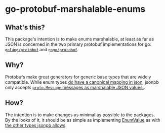 # go-protobuf-marshalable-enums
## What's this?
This package's intention is to make enums marshalable, at least as far as JSON is concerned in the two primary protobuf implementations for go: [`golang/protobuf`][golang/protobuf] and [`gogo/protobuf`][gogo/protobuf].

## Why?
Protobufs make great generators for generic base types that are widely compatible. While enum types [do have a canonical mapping in json][proto3#json], jsonpb only accepts [`proto.Message` messages as marshalable JSON values.][golang/protobuf/jsonpb/jsonpb.go#Marshal].

## How?
The intention is to make changes as minimal as possible to the packages. By the looks of it, it should be as simple as implementing [EnumValue](https://developers.google.com/protocol-buffers/docs/reference/google.protobuf#enumvalue) as with [the other types jsonpb allows](https://github.com/golang/protobuf/blob/master/jsonpb/jsonpb.go#L210).

[golang/protobuf]: https://github.com/golang/protobuf
[gogo/protobuf]: https://github.com/golang/protobuf
[proto3#json]: https://developers.google.com/protocol-buffers/docs/proto3#json
[golang/protobuf/jsonpb/jsonpb.go#Marshal]: https://github.com/golang/protobuf/blob/master/jsonpb/jsonpb.go#L129